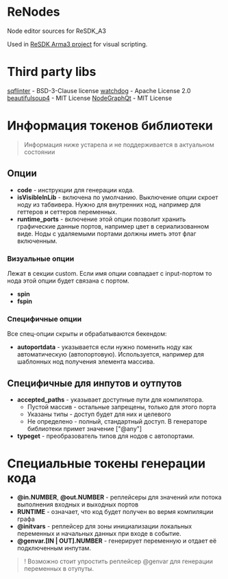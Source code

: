 # ReNodes
Node editor sources for ReSDK_A3

Used in [ReSDK Arma3 project](../../../ReSDK_A3.vr) for visual scripting.

# Third party libs
[sqflinter](https://github.com/gruppe-adler/sqf/tree/main) - BSD-3-Clause license
[watchdog](https://github.com/gorakhargosh/watchdog) - Apache License 2.0
[beautifulsoup4](https://pypi.org/project/beautifulsoup4/) - MIT License
[NodeGraphQt](https://github.com/jchanvfx/NodeGraphQt) - MIT License

# Информация токенов библиотеки

> Информация ниже устарела и не поддерживается в актуальном состоянии

## Опции
- **code** - инструкции для генерации кода.
- **isVisibleInLib** - включена по умолчанию. Выключение опции скроет ноду из табвивера. Нужно для внутренних нод, например для геттеров и сеттеров переменных.
- **runtime_ports** - включение этой опции позволит хранить графические данные портов, например цвет в сериализованном виде. Ноды с удаляемыми портами должны иметь этот флаг включенным.

### Визуальные опции
Лежат в секции custom. Если имя опции совпадает с input-портом то нода этой опции будет связана с портом.
- **spin**
- **fspin**


### Специфичные опции
Все спец-опции скрыты и обрабатываются бекендом:
- **autoportdata** - указывается если нужно поменить ноду как автоматическую (автопортовую). Используется, например для шаблонных нод получения элемента массива.

## Специфичные для инпутов и оутпутов
- **accepted_paths** - указывает доступные пути для компилятора. 
    - Пустой массив - остальные запрещены, только для этого порта
    - Указаны типы - доступ будет для них и целевого
    - Не определено - полный, стандартный доступ. В генераторе библиотеки примет значение ["@any"]
- **typeget** - преобразователь типов для нодов с автопортами.

# Специальные токены генерации кода
- **@in.NUMBER**, **@out.NUMBER** - реплейсеры для значений или потока выполнения входных и выходных портов
- **RUNTIME** - означает, что код будет получен во вермя компиляции графа
- **@initvars** - реплейсер для зоны инициализации локальных переменных и начальных данных при входе в событие.
- **@genvar.[IN | OUT].NUMBER** - генерирует переменную и отдает её подключенным инпутам.
> ! Возможно стоит упростить реплейсер @genvar для генерации переменных в отупуты.